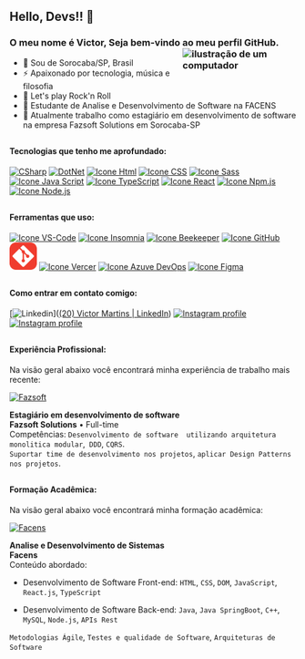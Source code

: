 <link rel="stylesheet" href="https://cdn.jsdelivr.net/gh/devicons/devicon@v2.15.1/devicon.min.css">

## Hello, Devs!! 👋

### O meu nome é Victor, Seja bem-vindo ao meu perfil GitHub. <img src="https://raw.githubusercontent.com/MicaelliMedeiros/micaellimedeiros/master/image/computer-illustration.png" alt="ilustração de um computador" min-width="200px" max-width="200px" width="200px" align="right">

- 🔰  Sou de Sorocaba/SP, Brasil
- ⚡ Apaixonado por tecnologia, música e filosofia
- 🎸 Let's play Rock'n Roll
- 🧠 Estudante de Analise e Desenvolvimento de Software na FACENS
- 🏦 Atualmente trabalho como estagiário em desenvolvimento de software na empresa Fazsoft Solutions em Sorocaba-SP

##

#### Tecnologias que tenho me aprofundado:

[<img height="48px" width="48px" alt="CSharp" src="https://skillicons.dev/icons?i=cs"/>](https://dotnet.microsoft.com/pt-br/languages/csharp)
[<img height="48px" width="48px" alt="DotNet" src="https://skillicons.dev/icons?i=dotnet"/>](https://dotnet.microsoft.com/pt-br/)
[<img height="48px" width="48px" alt="Icone Html" src="https://skillicons.dev/icons?i=html"/>](https://developer.mozilla.org/pt-BR/docs/Web/HTML)
[<img height="48px" width="48px" alt="Icone CSS" src="https://skillicons.dev/icons?i=css"/>](https://developer.mozilla.org/pt-BR/docs/Web/CSS)
[<img height="48px" width="48px" alt="Icone Sass" src="https://skillicons.dev/icons?i=sass"/>](https://sass-lang.com)
[<img height="48px" width="48px" alt="Icone Java Script" src="https://skillicons.dev/icons?i=js"/>](https://developer.mozilla.org/pt-BR/docs/Web/JavaScript)
[<img height="48px" width="48px" alt="Icone TypeScript" src="https://skillicons.dev/icons?i=ts"/>](https://www.typescriptlang.org/pt/)
[<img height="48px" width="48px" alt="Icone React" src="https://skillicons.dev/icons?i=react"/>](https://pt-br.react.dev)
[<img height="48px" width="48px" alt="Icone Npm.js" src="https://i.postimg.cc/L8k9jKJ2/Group.png"/>](https://www.npmjs.com)
[<img height="48px" width="48px" alt="Icone Node.js" src="https://skillicons.dev/icons?i=nodejs"/>](https://nodejs.org)

##

#### Ferramentas que uso:

[<img height="48px" width="48px" alt="Icone VS-Code" src="https://skillicons.dev/icons?i=vscode"/>](https://code.visualstudio.com)
[<img height="48px" width="48px" alt="Icone Insomnia" src="https://i.postimg.cc/MHch4m7T/insomnia.png"/>](https://insomnia.rest)
[<img height="48px" width="48px" alt="Icone Beekeeper" src="https://i.postimg.cc/j5sT81d4/beekeeperstudio.png"/>](https://www.beekeeperstudio.io)
[<img height="48px" width="48px" alt="Icone GitHub" src="https://skillicons.dev/icons?i=github"/>](https://github.com/)
[<img height="48px" width="48px" alt="Icone Git" src="https://raw.githubusercontent.com/tandpfun/skill-icons/main/icons/Git.svg"/>](https://git-scm.com)
[<img height="48px" width="48px" alt="Icone Vercer" src="https://skillicons.dev/icons?i=vercel"/>](https://vercel.com)
[<img height="48px" width="48px" alt="Icone Azuve DevOps" src="https://skillicons.dev/icons?i=azure"/>](https://azure.microsoft.com/pt-br/products/devops/)
[<img height="48px" width="48px" alt="Icone Figma" src="https://skillicons.dev/icons?i=figma"/>](https://www.figma.com)

##

#### Como entrar em contato comigo:

[<img alt="Linkedin" src="https://img.shields.io/badge/-linkedin-%230077B5?style=for-the-badge&logo=linkedin&logoColor=white"/>]([(20) Victor Martins | LinkedIn](https://www.linkedin.com/in/victor-martins-44aa7811b/))
[<img alt="Instagram profile" src="https://img.shields.io/badge/Instagram-FFFFFF?style=for-the-badge&logo=instagram&logoColor=black"/>]((https://www.instagram.com/victor__.martins/))
[<img alt="Instagram profile" src="https://img.shields.io/badge/Email-000000?style=for-the-badge&logo=microsoft&logoColor=bwhite"/>]((https://www.instagram.com/victor__.martins/))

##

#### Experiência Profissional:

Na visão geral abaixo você encontrará minha experiência de trabalho mais recente:

[![Fazsoft](https://i.postimg.cc/MZmvHGgV/Captura-de-tela-2023-11-26-122449.png)](https://postimg.cc/dDDqSJsV)

**Estagiário em desenvolvimento de software** \
**Fazsoft Solutions** • Full-time \
Competências: `Desenvolvimento de software  utilizando arquitetura monolitica modular`,` DDD`, `CQRS`.
<br/> `Suportar time de desenvolvimento nos projetos`, `aplicar Design Patterns nos projetos`.

##

#### Formação Acadêmica:

Na visão geral abaixo você encontrará minha formação acadêmica:

[![Facens](https://i.postimg.cc/28Yh9MNF/Captura-de-tela-2023-11-26-123810.png)](https://postimg.cc/0rtzbtQb)

**Analise e Desenvolvimento de Sistemas** \
**Facens**\
Conteúdo abordado:

 - Desenvolvimento de Software Front-end:  `HTML`, `CSS`, `DOM`, `JavaScript`, `React.js`, `TypeScript`

 - Desenvolvimento de Software Back-end: `Java`, `Java SpringBoot`, `C++`, `MySQL`,  `Node.js`, `APIs Rest`

  `Metodologias Ágile`, `Testes e qualidade de Software`, `Arquiteturas de Software`

  

##

